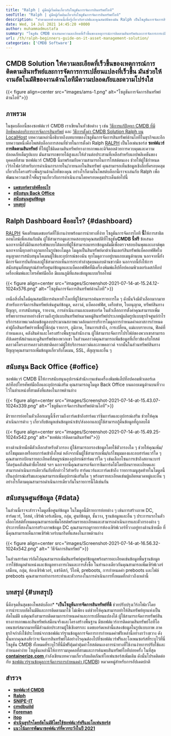 ```yaml
---
title: "Ralph | คู่มือผู้เริ่มต้นเกี่ยวกับโซลูชันการจัดการสินทรัพย์ไอที" 
seoTitle: "Ralph | คู่มือผู้เริ่มต้นเกี่ยวกับโซลูชันการจัดการสินทรัพย์ไอที" 
description: "ทำตามบทช่วยสอนนี้เพื่อรู้เกี่ยวกับราล์ฟและคุณสมบัติของมัน Ralph เป็นโซลูชันการจัดการสินทรัพย์โอเพนซอร์สที่ให้ REST API, การติดตามสินทรัพย์และอื่น ๆ" 
date: Wed, 14 Jul 2021 14:45:20 +0000
author: muhammadmustafa
summary: "โซลูชัน CMDB นำเสนอความละเอียดที่เร็วขึ้นของเหตุการณ์การติดตามสินทรัพย์และการจัดการการเปลี่ยนแปลง มันช่วยให้งานอัตโนมัติของงานด้านไอทีมีความปลอดภัยและความโปร่งใส" 
url: /th/ralph-beginners-guide-on-it-asset-management-solution/
categories: ['CMDB Software']
---
```


## CMDB Solution ให้ความละเอียดที่เร็วขึ้นของเหตุการณ์การติดตามสินทรัพย์และการจัดการการเปลี่ยนแปลงที่เร็วขึ้น มันช่วยให้งานอัตโนมัติของงานด้านไอทีมีความปลอดภัยและความโปร่งใส

{{< figure align=center src="images/ams-1.png" alt="โซลูชันการจัดการสินทรัพย์ด้านไอที">}}


## **ภาพรวม** 
ในชุดบล็อกนี้ของซอฟต์แวร์ CMDB เราเขียนในหัวข้อต่าง ๆ เช่น [วิธีการแก้ปัญหา CMDB ที่มีอิทธิพลต่อบริการการจัดการสินทรัพย์][1] และ [วิธีการตั้งค่า CMDB Solution Ralph บน LocalHost][2] บทความเหล่านี้อธิบายถึงบทบาทของโซลูชันการจัดการสินทรัพย์ด้านไอทีในธุรกิจและอีกบทความหนึ่งคือโพสต์บล็อกการสอนที่ช่วยในการตั้งค่า Ralph [RALPH][3] เป็นโอเพ่นซอร์ส **ซอฟต์แวร์การติดตามสินทรัพย์** ที่ให้ผู้ใช้ติดตามสินทรัพย์ทางกายภาพและดิจิตอลด้วยการควบคุมและความปลอดภัยเต็มรูปแบบ มันสามารถขยายได้สูงและให้ส่วนต่อประสานที่เหลือสำหรับแอปพลิเคชันของบุคคลที่สาม ซอฟต์แวร์ CMDB นี้มาพร้อมกับความสามารถในการโฮสต์ตนเอง ช่วยให้ผู้ใช้กำหนดเวิร์กโฟลว์สำหรับการดำเนินการภายใน/ภายนอกในสินทรัพย์ คุณสามารถเห็นข้อมูลเชิงลึกที่ครอบคลุมเกี่ยวกับโครงสร้างพื้นฐานด้านไอทีของคุณ อย่างไรก็ตามในโพสต์บล็อกนี้เราจะเล่นกับ Ralph เพื่อพัฒนาความเข้าใจพื้นฐานเกี่ยวกับการดำเนินงานโดยครอบคลุมประเด็นต่อไปนี้
* **[แดชบอร์ดราล์ฟคืออะไร][4]** 
* [ **สนับสนุน Back Office** ][5]
* **[สนับสนุนศูนย์ข้อมูล][6]** 
* [ **บทสรุป** ][7]

## Ralph Dashboard คืออะไร? {#dashboard}

[RALPH][3] จัดเตรียมแดชบอร์ดที่ใช้งานง่ายพร้อมการนำทางที่ง่าย โซลูชันการจัดการไอที **นี้**ให้การสาธิตออนไลน์เพื่อเล่นกับมัน ผู้ใช้สามารถดูและทดสอบทุกคุณสมบัติที่โซลูชัน**CMDB นี้ฟรี** ข้อเสนอ นอกจากนี้ยังมีอินเทอร์เฟซแบบโต้ตอบที่ผู้ใช้สามารถแทรกข้อมูลดัมมี่เพื่อตรวจสอบอินพุตและเอาต์พุต นอกจากนี้ทุกอย่างถูกแยกในรูปของโมดูล โมดูลเป็นสินทรัพย์ดาต้าเซ็นเตอร์สินทรัพย์แบ็คออฟฟิศใบอนุญาตการสนับสนุนโดเมนผู้ใช้และอุปกรณ์ของฉัน ทุกโมดูลวางอยู่บนแถบเมนูด้านบน นอกจากนี้ยังมีการจัดการบันทึกและผู้ใช้สามารถเห็นการกระทำล่าสุดบนแถบด้านขวามือ นอกจากนี้ยังให้การสนับสนุนที่สมบูรณ์สำหรับศูนย์ข้อมูลและแบ็คออฟฟิศที่มีเครื่องพิมพ์แล็ปท็อปคอมพิวเตอร์เดสก์ท็อปเครื่องพิมพ์และโทรศัพท์มือถือ มีแผนภูมิที่แสดงข้อมูลแบบเรียลไทม์

{{< figure align=center src="images/Screenshot-2021-07-14-at-15.24.12-1024x576.png" alt="โซลูชันการจัดการสินทรัพย์ด้านไอที">}}

เหนือสิ่งอื่นใดมีคุณสมบัติการค้นหาทั่วโลกที่ผู้ใช้สามารถค้นหารายการใด ๆ ดังนั้นจึงมีตัวเลือกมากมายสำหรับการจัดการสินทรัพย์เช่นศูนย์ข้อมูล, คลาวด์, แบ็คออฟฟิศ, เครือข่าย, ใบอนุญาต, ทรัพย์สินทางปัญญา, การสนับสนุน, รายงาน, การดำเนินงานและแดชบอร์ด ในตัวเลือกการตั้งค่าคุณสามารถเพิ่มทรัพยากรหลายอย่างซึ่งรวมถึงรูปแบบสินทรัพย์หมวดหมู่สินทรัพย์ประเภทผู้ผลิตรูปแบบธุรกิจศูนย์กำไรบริการสภาพแวดล้อมข้อมูลงบประมาณสภาพแวดล้อมการบริการโมดูลการกำหนดค่าคลาสการกำหนดค่าผู้ถือสินทรัพย์รายชื่อผู้ใช้กลุ่ม รายการ, ภูมิภาค, โซนการเข้าถึง, การเปลี่ยน, แม่แบบรายงาน, ฟิลด์ที่กำหนดเอง, คลังสินค้าและโครงสร้างพื้นฐานสำนักงาน ผู้ใช้สามารถจัดการโปรไฟล์ของพวกเขาสามารถอัปเดตรหัสผ่านและดูสินทรัพย์ของพวกเขา ในส่วนคลาวด์คุณสามารถเพิ่มข้อมูลที่เกี่ยวข้องกับโฮสต์คลาวด์โครงการคลาวด์รสชาติคลาวด์ผู้ให้บริการคลาวด์และภาพคลาวด์ จากนั้นในส่วนทรัพย์สินทางปัญญาคุณสามารถเพิ่มข้อมูลเกี่ยวกับโดเมน, SSL, สัญญาและอื่น ๆ

## สนับสนุน Back Office {#office}

ซอฟต์แวร์ CMDB นี้ให้การสนับสนุนอุปกรณ์สำนักงานเช่นเครื่องพิมพ์แล็ปท็อปคอมพิวเตอร์เดสก์ท็อปโทรศัพท์มือถือและอุปกรณ์เสริม คุณสามารถดูโมดูล Back Office บนแถบเมนูด้านบนที่วางไว้ในตำแหน่งที่สามดังที่แสดงในภาพด้านล่าง

{{< figure align=center src="images/Screenshot-2021-07-14-at-15.43.07-1024x339.png" alt="โซลูชันการจัดการสินทรัพย์ด้านไอที">}}

มีรายการย่อยในตัวเลือกเมนูนี้ซึ่งรวมถึงการ์ดเข้าถึงฮาร์ดแวร์ซิมการ์ดและอุปกรณ์เสริม ช่วยให้คุณดำเนินการต่าง ๆ เกี่ยวกับข้อมูลเช่นข้อมูลนำเข้า/ส่งออกและผู้ใช้สามารถกู้คืนข้อมูลที่ถูกลบได้

{{< figure align=center src="images/Screenshot-2021-07-14-at-15.49.25-1024x542.png" alt="ซอฟต์แวร์ติดตามสินทรัพย์">}}

ทางด้านซ้ายมือมีตัวเลือกสำหรับตัวกรอง ผู้ใช้สามารถกรองข้อมูลโดยใช้ตัวกรองใด ๆ ช่วยให้คุณเพิ่ม/แก้ไขมุมมองหรือลบการ์ดเข้าถึงใหม่ หลังจากนั้นผู้ใช้สามารถเพิ่ม/แก้ไขมุมมองและลบฮาร์ดแวร์ใด ๆ คุณสามารถป้อนรายละเอียดที่สมบูรณ์ของอุปกรณ์ฮาร์ดแวร์ใด ๆ เช่นเลือกโซนการเข้าถึงสถานะบาร์โค้ดรุ่นคลังสินค้าชื่อโฮสต์ ฯลฯ นอกจากนี้คุณสามารถจัดการซิมการ์ดได้โดยป้อนรายละเอียดและสามารถดำเนินการเดียวกันกับที่กล่าวไว้สำหรับ ฮาร์ดแวร์และการ์ดเข้าถึง รายการเมนูสุดท้ายในโมดูลนี้เป็นอุปกรณ์เสริมและคุณสามารถเพิ่มอุปกรณ์เสริมใด ๆ พร้อมรายละเอียดเช่นผู้ผลิตหมวดหมู่และอื่น ๆ อย่างไรก็ตามคุณสามารถดำเนินการเดียวกันในรายการนี้ได้เช่นกัน

## สนับสนุนศูนย์ข้อมูล {#data}

ในส่วนนี้เราจะสำรวจโมดูลชื่อศูนย์ข้อมูล ในโมดูลนี้มีรายการย่อยต่าง ๆ เช่นการสร้างภาพ DC, ฮาร์ดแวร์, โฮสต์, เซิร์ฟเวอร์เสมือน, กลุ่ม, ศูนย์ข้อมูล, ชั้นวาง, ฐานข้อมูลและอื่น ๆ ประการแรกในตัวเลือกโฮสต์ทั้งหมดคุณสามารถเพิ่มโฮสต์พร้อมรายละเอียดและสามารถดำเนินการและตัวกรองต่าง ๆ ประการที่สองในการสร้างภาพข้อมูล DC คุณสามารถดูรายการห้องเซิร์ฟเวอร์ที่วางอยู่ทางด้านซ้ายมือ ที่นี่คุณสามารถเห็นภาพเซิร์ฟเวอร์บนกริดที่แสดงในภาพด้านล่าง

{{< figure align=center src="images/Screenshot-2021-07-14-at-16.56.32-1024x542.png" alt=" วิธีจัดการสินทรัพย์">}}

ในส่วนฮาร์ดแวร์ถัดไปคุณสามารถเพิ่มสินทรัพย์ศูนย์ข้อมูลพร้อมรายละเอียดเช่นข้อมูลพื้นฐานข้อมูลการใช้ข้อมูลตำแหน่งและข้อมูลทางการเงินและการสั่งซื้อ ในทำนองเดียวกันคุณสามารถเพิ่มเซิร์ฟเวอร์เสมือน, กลุ่ม, ห้องเซิร์ฟเวอร์, แชร์ดิสก์, วีไอพี, preboots, การกำหนดค่า preboots และไฟล์ preboots คุณสามารถทำการกระทำและตัวกรองในการดำเนินการทั้งหมดที่กล่าวถึงเหล่านี้

## บทสรุป {#บทสรุป}

นี่คือจุดสิ้นสุดของโพสต์บล็อก* ***เป็นโซลูชันการจัดการสินทรัพย์ที่ดี** ช่วยปรับปรุงเวิร์กโฟลว์โดยการนำระบบอัตโนมัติและการติดตามมาใช้ ไม่เพียง แต่ช่วยให้คุณสามารถทำให้สินทรัพย์ทุกแห่งเป็นอัตโนมัติ แต่คุณยังสามารถติดตามการกำหนดค่าและการเปลี่ยนแปลงได้ ผู้ใช้สามารถจัดการทรัพย์สินทางกายภาพและสินทรัพย์เสมือนจริงและโครงสร้างพื้นฐาน มีซอฟต์แวร์การติดตามสินทรัพย์ไอทีโอเพนซอร์สมากมายที่มีส่วนต่อประสานผู้ใช้เชิงตรรกะ แดชบอร์ดเหล่านี้แสดงข้อมูลในรูปแบบภาพ ภาคธุรกิจกำลังใช้ประโยชน์จากซอฟต์แวร์ฐานข้อมูลการจัดการการกำหนดค่าฟรีเหล่านี้อย่างกว้างขวาง ดังนั้นหากคุณสงสัยว่าจะจัดการสินทรัพย์ได้อย่างไรคุณต้องไปที่ซอฟต์แวร์ฟรีและโอเพนซอร์สที่ระบุไว้ที่นี่ โซลูชัน CMDB ทั้งหมดที่ระบุไว้ที่นี่มีฟรีคุ้มค่าคุ้มค่าโฮสต์ตนเองการนำทางที่ใช้งานง่ายการปรับใช้และกำหนดค่าง่าย โซลูชันเหล่านี้ให้การรวมบุคคลที่สามและการค้นพบสินทรัพย์ไอทีบ่อยครั้ง
ในที่สุด [ **containerize.com** ][8] กำลังเขียนบทความเกี่ยวกับผลิตภัณฑ์โอเพ่นซอร์สเพิ่มเติม ดังนั้นโปรดติดต่อกับ [ซอฟต์แวร์ฐานข้อมูลการจัดการการกำหนดค่า (CMDB][9]) หมวดหมู่สำหรับการอัปเดตปกติ

## สำรวจ
* **[ซอฟต์แวร์ CMDB][9]** 
* **[Ralph][3]** 
* [ **SNIPE-IT** ][10]
* [ **cmdbuild** ][11]
* **[Foreman][12]** 
* **[itop][13]** 
* [ **ดำเนินธุรกิจโดยอัตโนมัติโดยใช้ซอฟต์แวร์ฟรีและโอเพ่นซอร์ส** ][14]
* **[แนวโน้มการพัฒนาซอฟต์แวร์ที่ควรระวังในปี 2021][15]** 



[1]: https://blog.containerize.com/cmdb-software/how-cmdb-solution-influences-it-asset-management-services/
[2]: https://blog.containerize.com/cmdb-software/how-to-set-up-cmdb-solution-ralph-on-localhost/
[3]: https://products.containerize.com/cmdb-software/ralph/
[4]: #dashboard
[5]: #office
[6]: #data
[7]: #Conclusion
[8]: https://www.containerize.com/
[9]: https://products.containerize.com/cmdb-software/
[10]: https://products.containerize.com/cmdb-software/snipe-it/
[11]: https://products.containerize.com/cmdb-software/cmdbuild/
[12]: https://products.containerize.com/cmdb-software/foreman/
[13]: https://products.containerize.com/cmdb-software/itop/
[14]: https://blog.containerize.com/blogging/automate-business-operations-using-open-source-software/
[15]: https://blog.containerize.com/blockchain-platforms/software-development-trends-to-look-out-for-in-2021/
